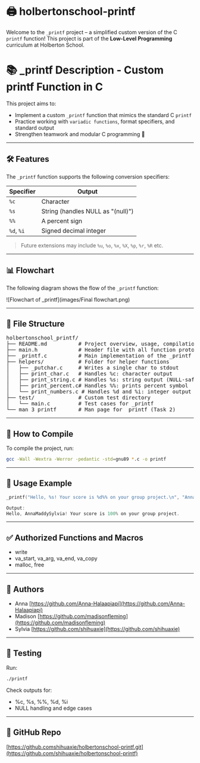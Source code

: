 # 🖨️ holbertonschool-printf

Welcome to the `_printf` project – a simplified custom version of the C `printf` function! 
This project is part of the **Low-Level Programming** curriculum at Holberton School.

# 📚 _printf Description - Custom printf Function in C

This project aims to:
- Implement a custom `_printf` function that mimics the standard C `printf`
- Practice working with `variadic functions`, format specifiers, and standard output
- Strengthen teamwork and modular C programming 🧠
---

## 🛠️ Features

The `_printf` function supports the following conversion specifiers:

| Specifier | Output                          |
|-----------|----------------------------------|
| `%c`      | Character                        |
| `%s`      | String (handles NULL as "(null)")|
| `%%`      | A percent sign                   |
| `%d`, `%i`| Signed decimal integer           |

> Future extensions may include `%u`, `%o`, `%x`, `%X`, `%p`, `%r`, `%R` etc.

---

## 📊 Flowchart

The following diagram shows the flow of the `_printf` function:

![Flowchart of _printf](images/Final flowchart.png)

---

## 📂 File Structure
<pre>
holbertonschool_printf/
├── README.md          # Project overview, usage, compilation instructions
├── main.h             # Header file with all function prototypes and includes
├── _printf.c          # Main implementation of the _printf function
├── helpers/           # Folder for helper functions
│   ├── _putchar.c     # Writes a single char to stdout
│   ├── print_char.c   # Handles %c: character output
│   ├── print_string.c # Handles %s: string output (NULL-safe)
│   ├── print_percent.c# Handles %%: prints percent symbol
│   └── print_numbers.c # Handles %d and %i: integer output
├── test/              # Custom test directory
│   └── main.c         # Test cases for _printf
└── man_3_printf       # Man page for _printf (Task 2)
</pre>
---

## 🔧 How to Compile

To compile the project, run:

```bash
gcc -Wall -Wextra -Werror -pedantic -std=gnu89 *.c -o printf
```
---

## 🧩 Usage Example

```c
_printf("Hello, %s! Your score is %d%% on your group project.\n", "AnnaMaddySylvia", 100);

Output:
Hello, AnnaMaddySylvia! Your score is 100% on your group project.
```

---

## ✅ Authorized Functions and Macros

- write
- va_start, va_arg, va_end, va_copy
- malloc, free

---

## 🤝 Authors

- Anna [https://github.com/Anna-Halaapiapi](https://github.com/Anna-Halaapiapi)
- Madison [https://github.com/madisonfleming](https://github.com/madisonfleming)
- Sylvia [https://github.com/shihuaxie](https://github.com/shihuaxie)

---

## 🧪 Testing
Run:
```bash
./printf
```
Check outputs for:
- %c, %s, %%, %d, %i
- NULL handling and edge cases

---
## 🚀 GitHub Repo
[https://github.comshihuaxie/holbertonschool-printf.git](https://github.com/shihuaxie/holbertonschool-printf)


